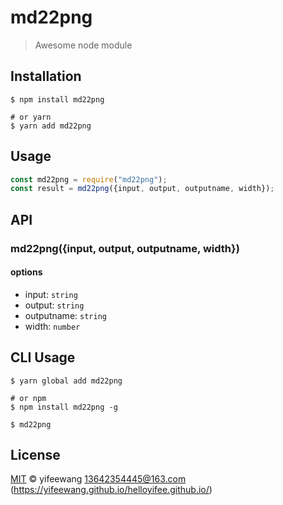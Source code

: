 # md22png
> Awesome node module

## Installation

```shell
$ npm install md22png

# or yarn
$ yarn add md22png
```

## Usage

<!-- TODO: Introduction of API use -->

```javascript
const md22png = require("md22png");
const result = md22png({input, output, outputname, width});
```

## API

<!-- TODO: Introduction of API -->

### md22png({input, output, outputname, width})

#### options

- input: `string`
- output: `string`
- outputname: `string`
- width: `number`

## CLI Usage

<!-- TODO: Introduction of CLI -->

```shell
$ yarn global add md22png

# or npm
$ npm install md22png -g
```

```shell
$ md22png
```

## License

[MIT](LICENSE) &copy; yifeewang <13642354445@163.com> (https://yifeewang.github.io/helloyifee.github.io/)
